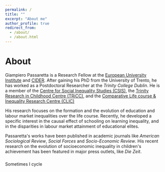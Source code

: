 ```yaml
---
permalink: /
title: ""
excerpt: "About me"
author_profile: true
redirect_from: 
  - /about/
  - /about.html
---
```



About
======

Giampiero Passaretta is a Research Fellow at the [European University Institute](https://www.eui.eu/en/academic-units/political-and-social-sciences) and [CIDER](https://www.leibniz-bildung.de/en/cider/). After gaining his PhD from the University of Trento, he has worked as a Postdoctoral Researcher at the _Trinity College Dublin_. He is a member of the [Centre for Social Inequality Studies (CSIS)](https://r.unitn.it/en/soc/csis), the [Trinity Research in Childhood Centre (TRiCC)](https://www.tcd.ie/tricc/), and the [Comparative Life course & Inequality Research Centre (CLIC)](https://www.eui.eu/Projects/CLIC)

His research focuses on the formation and the evolution of education and labour market inequalities over the life course. Recently, he developed a specific interest in the causal effect of schooling on learning inequality, and in the disparities in labour market attainment of educational elites.  


Passaretta's works have been published in academic journals like _American Sociological Review_, _Social Forces_ and _Socio-Economic Review_. His recent research on the evolution of socioeconomic inequality in children's achievement has been featured in major press outlets, like _Die Zeit_. 

Sometimes I cycle <style>
  .strava-badge- { display: inline-block; height: 24px; }
  .strava-badge- img { visibility: hidden; height: 24px; }
  .strava-badge-:hover { background-position: 0 -37px; }
  .strava-badge-follow { height: 24px; width: 24px; background: url(//badges.strava.com/echelon-sprite-24.png) no-repeat 0 0; }
</style>
<a href="http://strava.com/athletes/25103234/badge" class="strava-badge- strava-badge-follow" target="_blank"><img src="//badges.strava.com/echelon-sprite-24.png" alt="Strava" /></a>
